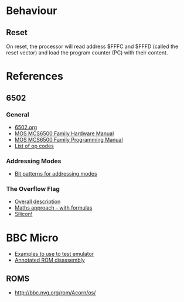 
# Behaviour

## Reset

On reset, the processor will read address $FFFC and $FFFD (called the reset vector) and load the program 
counter (PC) with their content. 

# References

## 6502

### General

* [6502.org](http://6502.org/)
* [MOS MCS6500 Family Hardware Manual](http://6502.org/documents/books/mcs6500_family_hardware_manual.pdf)
* [MOS MCS6500 Family Programming Manual](http://6502.org/documents/books/mcs6500_family_programming_manual.pdf)
* [List of op codes](http://6502.org/tutorials/6502opcodes.html)

### Addressing Modes

* [Bit patterns for addressing modes](https://llx.com/Neil/a2/opcodes.html)

### The Overflow Flag

* [Overall description](http://www.6502.org/tutorials/vflag.html)
* [Maths approach - with formulas](https://www.righto.com/2012/12/the-6502-overflow-flag-explained.html)
* [Silicon!](http://www.righto.com/2013/01/a-small-part-of-6502-chip-explained.html)

# BBC Micro

* [Examples to use to test emulator](https://www.assemblytutorial.com/6502/)
* [Annotated ROM disassembly](https://tobylobster.github.io/mos/)

## ROMS

* http://bbc.nvg.org/rom/Acorn/os/

